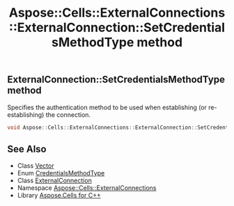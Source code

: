 ﻿---
title: Aspose::Cells::ExternalConnections::ExternalConnection::SetCredentialsMethodType method
linktitle: SetCredentialsMethodType
second_title: Aspose.Cells for C++ API Reference
description: 'Aspose::Cells::ExternalConnections::ExternalConnection::SetCredentialsMethodType method. Specifies the authentication method to be used when establishing (or re-establishing) the connection in C++.'
type: docs
weight: 3900
url: /cpp/aspose.cells.externalconnections/externalconnection/setcredentialsmethodtype/
---
## ExternalConnection::SetCredentialsMethodType method


Specifies the authentication method to be used when establishing (or re-establishing) the connection.

```cpp
void Aspose::Cells::ExternalConnections::ExternalConnection::SetCredentialsMethodType(CredentialsMethodType value)
```

## See Also

* Class [Vector](../../../aspose.cells/vector/)
* Enum [CredentialsMethodType](../../credentialsmethodtype/)
* Class [ExternalConnection](../)
* Namespace [Aspose::Cells::ExternalConnections](../../)
* Library [Aspose.Cells for C++](../../../)
